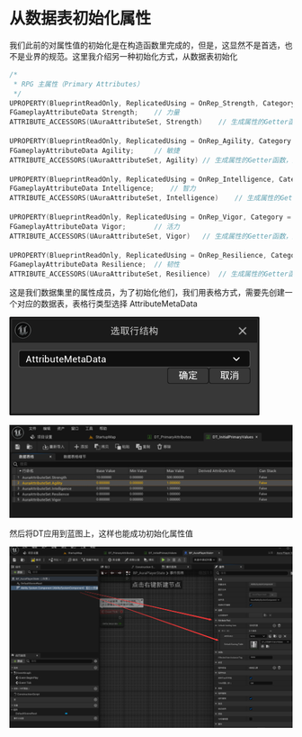 # 从数据表初始化属性

我们此前的对属性值的初始化是在构造函数里完成的，但是，这显然不是首选，也不是业界的规范。这里我介绍另一种初始化方式，从数据表初始化

```c++
/*
 * RPG 主属性（Primary Attributes）
 */
UPROPERTY(BlueprintReadOnly, ReplicatedUsing = OnRep_Strength, Category = "Primary Attributes")
FGameplayAttributeData Strength;	// 力量
ATTRIBUTE_ACCESSORS(UAuraAttributeSet, Strength)	// 生成属性的Getter函数，属性的Setter函数，属性的初始化函数

UPROPERTY(BlueprintReadOnly, ReplicatedUsing = OnRep_Agility, Category = "Primary Attributes")
FGameplayAttributeData Agility;		// 敏捷
ATTRIBUTE_ACCESSORS(UAuraAttributeSet, Agility)	// 生成属性的Getter函数，属性的Setter函数，属性的初始化函数

UPROPERTY(BlueprintReadOnly, ReplicatedUsing = OnRep_Intelligence, Category = "Primary Attributes")
FGameplayAttributeData Intelligence;	// 智力
ATTRIBUTE_ACCESSORS(UAuraAttributeSet, Intelligence)	// 生成属性的Getter函数，属性的Setter函数，属性的初始化函数

UPROPERTY(BlueprintReadOnly, ReplicatedUsing = OnRep_Vigor, Category = "Primary Attributes")
FGameplayAttributeData Vigor;		// 活力
ATTRIBUTE_ACCESSORS(UAuraAttributeSet, Vigor)	// 生成属性的Getter函数，属性的Setter函数，属性的初始化函数

UPROPERTY(BlueprintReadOnly, ReplicatedUsing = OnRep_Resilience, Category = "Primary Attributes")
FGameplayAttributeData Resilience;	// 韧性
ATTRIBUTE_ACCESSORS(UAuraAttributeSet, Resilience)	// 生成属性的Getter函数，属性的Setter函数，属性的初始化函数
```

这是我们数据集里的属性成员，为了初始化他们，我们用表格方式，需要先创建一个对应的数据表，表格行类型选择 AttributeMetaData

![image-20240409102929220](.\image-20240409102929220.png) 

![image-20240409103819959](.\image-20240409103819959.png)

然后将DT应用到蓝图上，这样也能成功初始化属性值

![image-20240409104012277](.\image-20240409104012277.png)